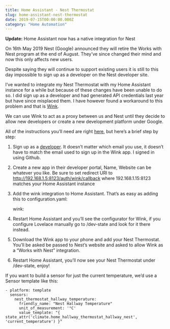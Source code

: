 ```yaml
---
title: Home Assistant - Nest Thermostat
slug: home-assistant-nest-thermostat
date: 2019-07-15T00:00:00.000Z
category: "Home Automation"
---
```


**Update:** Home Assistant now has a native integration for Nest

On 16th May 2019 Nest (Google) announced they will retire the Works with Nest program at the end of August. They’ve since changed their mind and now this only affects new users.

Despite saying they will continue to support existing users it is still to this day impossible to sign up as a developer on the Nest developer site.

I’ve wanted to integrate my Nest Thermostat with my Home Assistant instance for a while but because of these changes have been unable to do so. I did sign up as a developer and had generated API credentials last year but have since misplaced them.
I have however found a workaround to this problem and that is [Wink](https://www.home-assistant.io/components/wink/).

We can use Wink to act as a proxy between us and Nest until they decide to allow new developers or create a new development platform under Google.

All of the instructions you’ll need are right [here](https://www.home-assistant.io/components/wink/), but here’s a brief step by step:

1. Sign up as a [developer](https://developer.wink.com/). It doesn’t matter which email you use, it doesn’t have to match the email used to sign up in the Wink app. I signed in using Github.
2. Create a new app in their developer portal, Name, Website can be whatever you like. Be sure to set redirect URI to http://192.168.1.5:8123/auth/wink/callback where 192.168.1.15:8123 matches your Home Assistant instance
3. Add the wink integration to Home Assistant. That’s as easy as adding this to configuration.yaml:

    wink:

1. Restart Home Assistant and you’ll see the configurator for Wink, if you configure Lovelace manually go to /dev-state and look for it there instead.
2. Download the Wink app to your phone and add your Nest Thermostat. You’ll be asked be passed to Nest’s website and asked to allow Wink as a “Works with Nest” integration.
3. Restart Home Assistant, you’ll now see your Nest Thermostat under /dev-state, enjoy!

If you want to build a sensor for just the current temperature, we’d use a Sensor template like this:

    - platform: template
      sensors:
        nest_thermostat_hallway_temperature:
          friendly_name: "Nest Hallway Temperature"
          unit_of_measurement: '°C'
          value_template: "{ state_attr('climate.home_hallway_thermostat_hallway_nest', 'current_temperature') }"
